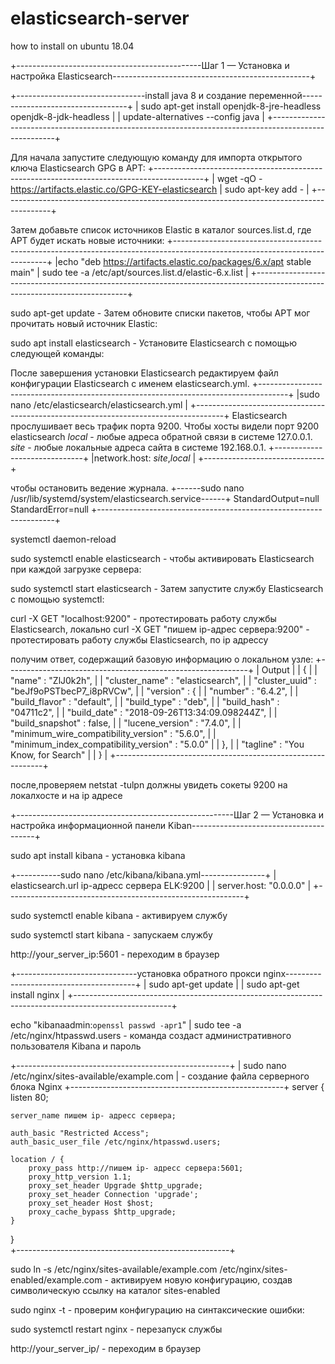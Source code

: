 # elasticsearch-server
how to install on ubuntu 18.04

+----------------------------------------------Шаг 1 — Установка и настройка Elasticsearch-------------------------------------------------+

+--------------------------------install java 8 и создание переменной----------------------------------+
| sudo apt-get install openjdk-8-jre-headless openjdk-8-jdk-headless                                   |
| update-alternatives --config java                                                                    |
+------------------------------------------------------------------------------------------------------+



Для начала запустите следующую команду для импорта открытого ключа Elasticsearch GPG в APT:
+------------------------------------------------------------------------------------------+
| wget -qO - https://artifacts.elastic.co/GPG-KEY-elasticsearch | sudo apt-key add -       |
+------------------------------------------------------------------------------------------+


Затем добавьте список источников Elastic в каталог sources.list.d, где APT будет искать новые источники:
+----------------------------------------------------------------------------------------------------------------------------+
|echo "deb https://artifacts.elastic.co/packages/6.x/apt stable main" | sudo tee -a /etc/apt/sources.list.d/elastic-6.x.list |
+----------------------------------------------------------------------------------------------------------------------------+ 


sudo apt-get update - Затем обновите списки пакетов, чтобы APT мог прочитать новый источник Elastic:


sudo apt install elasticsearch - Установите Elasticsearch с помощью следующей команды:
 


После завершения установки Elasticsearch редактируем файл конфигурации Elasticsearch с именем elasticsearch.yml.
+-------------------------------------------------------------------------------------+
|sudo nano /etc/elasticsearch/elasticsearch.yml                                       |
+-------------------------------------------------------------------------------------+
Elasticsearch прослушивает весь трафик порта 9200. Чтобы хосты видели порт 9200 elasticsearch
_local_ - любые адреса обратной связи в системе 127.0.0.1.
_site_ -  любые локальные адреса сайта в системе 192.168.0.1.
+------------------------------+
|network.host: _site_,_local_  |
+------------------------------+


чтобы остановить ведение журнала.
+------sudo nano /usr/lib/systemd/system/elasticsearch.service------+
StandardOutput=null
StandardError=null
+-------------------------------------------------------------------+

systemctl daemon-reload

sudo systemctl enable elasticsearch - чтобы активировать Elasticsearch при каждой загрузке сервера:

sudo systemctl start elasticsearch - Затем запустите службу Elasticsearch с помощью systemctl:


curl -X GET "localhost:9200" - протестировать работу службы Elasticsearch, локально 
curl -X GET "пишем ip-адрес сервера:9200" - протестировать работу службы Elasticsearch, по ip адрессу


получим ответ, содержащий базовую информацию о локальном узле:
+------------------------------------------------------------+
| Output                                                     |
| {                                                          |
|  "name" : "ZlJ0k2h",                                       |
|  "cluster_name" : "elasticsearch",                         |
|  "cluster_uuid" : "beJf9oPSTbecP7_i8pRVCw",                |
|  "version" : {                                             |
|    "number" : "6.4.2",                                     |
|    "build_flavor" : "default",                             |
|    "build_type" : "deb",                                   |
|    "build_hash" : "04711c2",                               |
|    "build_date" : "2018-09-26T13:34:09.098244Z",           |
|    "build_snapshot" : false,                               |
|    "lucene_version" : "7.4.0",                             |
|    "minimum_wire_compatibility_version" : "5.6.0",         |
|    "minimum_index_compatibility_version" : "5.0.0"         |
|  },                                                        |
|  "tagline" : "You Know, for Search"                        |
| }                                                          |
+------------------------------------------------------------+

после,проверяем 
netstat -tulpn
должны увидеть сокеты 9200 на локалхосте и на ip адресе


+------------------------------------------------------Шаг 2 — Установка и настройка информационной панели Kiban---------------------------------------+

sudo apt install kibana - установка kibana

+-----------sudo nano /etc/kibana/kibana.yml----------------+
| elasticsearch.url ip-адресс сервера ELK:9200      	      |
| server.host: "0.0.0.0"				                            |
+-----------------------------------------------------------+

sudo systemctl enable kibana - активируем службу 

sudo systemctl start kibana - запускаем службу


http://your_server_ip:5601 - переходим в браузер



+------------------------------установка обратного прокси nginx----------------------------------------+
| sudo apt-get update										                                                               |
| sudo apt-get install nginx 									                                                         |
+------------------------------------------------------------------------------------------------------+


echo "kibanaadmin:`openssl passwd -apr1`" | sudo tee -a /etc/nginx/htpasswd.users - команда создаст административного пользователя Kibana и пароль


+-----------------------------------------------------+
| sudo nano /etc/nginx/sites-available/example.com    | - cоздание файла серверного блока Nginx
+-----------------------------------------------------+
server {                                             
    listen 80;                                       
                                                    
    server_name пишем ip- адресс сервера;  
                                                     
    auth_basic "Restricted Access";                  
    auth_basic_user_file /etc/nginx/htpasswd.users;  
                                                     
    location / {                                     
        proxy_pass http://пишем ip- адресс сервера:5601;            
        proxy_http_version 1.1;                      
        proxy_set_header Upgrade $http_upgrade;      
        proxy_set_header Connection 'upgrade';       
        proxy_set_header Host $host;                 
        proxy_cache_bypass $http_upgrade;            
    }                                                
 }                                                   
+-----------------------------------------------------+


sudo ln -s /etc/nginx/sites-available/example.com /etc/nginx/sites-enabled/example.com - активируем новую конфигурацию, создав символическую ссылку на каталог sites-enabled

sudo nginx -t - проверим конфигурацию на синтаксические ошибки:

sudo systemctl restart nginx - перезапуск службы 

http://your_server_ip/ - переходим в браузер 

